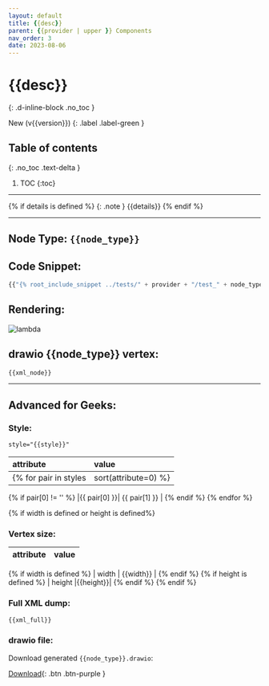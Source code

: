 ```yaml
---
layout: default
title: {{desc}}
parent: {{provider | upper }} Components
nav_order: 3
date: 2023-08-06
---
```


# {{desc}}
{: .d-inline-block .no_toc }

New (v{{version}})
{: .label .label-green }

## Table of contents
{: .no_toc .text-delta }

1. TOC
{:toc}

---

{% if details is defined %}
{: .note }
{{details}}
{% endif %}

---

## Node Type: ``{{node_type}}``

## Code Snippet:

```python
{{"{% root_include_snippet ../tests/" + provider + "/test_" + node_type + ".py %" + "}"}}
```

## Rendering:

![lambda](output/jpg/{{node_type}}.jpg)

## drawio {{node_type}} vertex:

```xml
{{xml_node}}
```
---

## Advanced for Geeks:

### Style:
```html
style="{{style}}"
```

| attribute | value |
|:----------|:------|
{% for pair in styles| sort(attribute=0) %}
{% if pair[0] != '' %}
|{{ pair[0] }}| {{ pair[1] }} |
{% endif %}
{% endfor %}

{% if width is defined or height is defined%}
### Vertex size:

| attribute | value |
|:---------|:-----------|
{% if width is defined %}
| width    | {{width}}  |
{% endif %}
{% if height is defined %}
| height   |{{height}}|
{% endif %}
{% endif %}

### Full XML dump:
```xml
{{xml_full}}
```

### drawio file:

Download generated ``{{node_type}}.drawio``:

[Download](output/drawio/{{node_type}}.drawio){: .btn .btn-purple }

